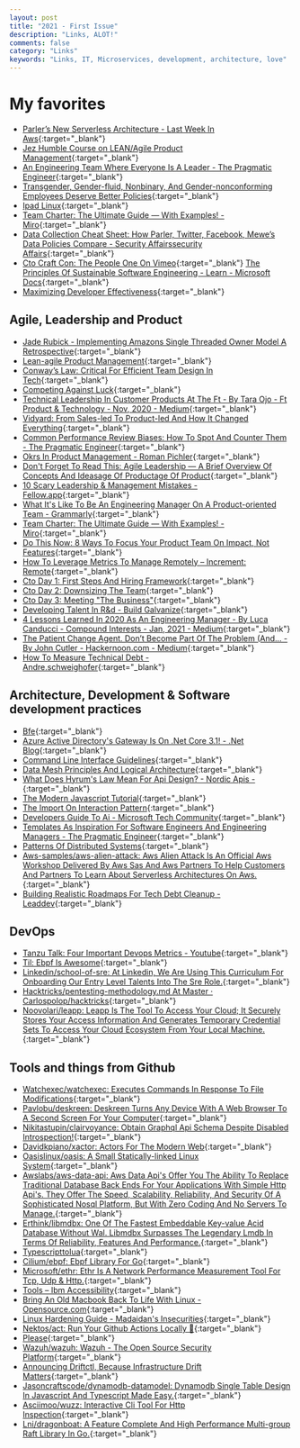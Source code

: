 ```yaml
---
layout: post
title: "2021 - First Issue"
description: "Links, ALOT!"
comments: false
category: "Links"
keywords: "Links, IT, Microservices, development, architecture, love"
---
```

<!-- markdownlint-disable MD033 MD020 MD025-->
# My favorites<a name="favorites"></a>

- [Parler’s New Serverless Architecture - Last Week In Aws](https://www.lastweekinaws.com/blog/parlers-new-serverless-architecture/){:target="_blank"}
- [Jez Humble Course on LEAN/Agile Product Management](https://docs.google.com/document/d/1DELwxJzR7NLVE8gNXBloGMEfZvJwaaWUn6mIoUDKA2o/edit?pli=1#){:target="_blank"}
- [An Engineering Team Where Everyone Is A Leader - The Pragmatic Engineer](https://blog.pragmaticengineer.com/a-team-where-everyone-is-a-leader/){:target="_blank"}
- [Transgender, Gender-fluid, Nonbinary, And Gender-nonconforming Employees Deserve Better Policies](https://hbr.org/2020/11/transgender-gender-fluid-nonbinary-and-gender-nonconforming-employees-deserve-better-policies){:target="_blank"}
- [Ipad Linux](https://ipadlinux.org/){:target="_blank"}
- [Team Charter: The Ultimate Guide — With Examples! - Miro](https://miro.com/guides/team-charter/){:target="_blank"}
- [Data Collection Cheat Sheet: How Parler, Twitter, Facebook, Mewe’s Data Policies Compare - Security Affairssecurity Affairs](https://securityaffairs.co/wordpress/113354/social-networks/parler-social-media-data-policies-compare.html){:target="_blank"}
- [Cto Craft Con: The People One On Vimeo](https://vimeo.com/showcase/ctocraftcon2020){:target="_blank"}
[The Principles Of Sustainable Software Engineering - Learn - Microsoft Docs](https://docs.microsoft.com/en-us/learn/modules/sustainable-software-engineering-overview/?WT.mc_id=DOP-MVP-4025064){:target="_blank"}
- [Maximizing Developer Effectiveness](https://martinfowler.com/articles/developer-effectiveness.html){:target="_blank"}

## Agile, Leadership and Product<a name="agile"></a>

- [Jade Rubick - Implementing Amazons Single Threaded Owner Model A Retrospective](https://www.rubick.com/implementing-amazons-single-threaded-owner-model/){:target="_blank"}
- [Lean-agile Product Management](https://leanagile.pm/){:target="_blank"}
- [Conway’s Law: Critical For Efficient Team Design In Tech](https://itrevolution.com/conways-law-critical-for-efficient-team-design-in-tech/){:target="_blank"}
- [Competing Against Luck](https://www.youtube.com/watch?v=auedNplxnu8){:target="_blank"}
- [Technical Leadership In Customer Products At The Ft - By Tara Ojo - Ft Product & Technology - Nov, 2020 - Medium](https://medium.com/ft-product-technology/technical-leadership-in-customer-products-cec00bf983bd){:target="_blank"}
- [Vidyard: From Sales-led To Product-led And How It Changed Everything](https://www.productled.org/blog/vidyard-sales-led-product-led-how-it-changed-everything){:target="_blank"}
- [Common Performance Review Biases: How To Spot And Counter Them - The Pragmatic Engineer](https://blog.pragmaticengineer.com/performance-review-biases/){:target="_blank"}
- [Okrs In Product Management - Roman Pichler](https://www.romanpichler.com/blog/okrs-in-product-management/){:target="_blank"}
- [Don't Forget To Read This: Agile Leadership — A Brief Overview Of Concepts And Ideasage Of Productage Of Product](https://age-of-product.com/agile-leadership/){:target="_blank"}
- [10 Scary Leadership & Management Mistakes - Fellow.app](https://fellow.app/blog/2020/common-leadership-and-management-mistakes/){:target="_blank"}
- [What It's Like To Be An Engineering Manager On A Product-oriented Team - Grammarly](https://www.grammarly.com/blog/engineering/product-oriented-eng-management/){:target="_blank"}
- [Team Charter: The Ultimate Guide — With Examples! - Miro](https://miro.com/guides/team-charter/){:target="_blank"}
- [Do This Now: 8 Ways To Focus Your Product Team On Impact, Not Features](https://blog.amplitude.com/focus-product-team-on-impact){:target="_blank"}
- [How To Leverage Metrics To Manage Remotely – Increment: Remote](https://increment.com/remote/leverage-metrics-to-manage-remotely/){:target="_blank"}
- [Cto Day 1: First Steps And Hiring Framework](https://danlebrero.com/2020/11/11/cto-diary-definition-first-steps-hiring-framework/){:target="_blank"}
- [Cto Day 2: Downsizing The Team](https://danlebrero.com/2020/12/02/cto-diary-downsizing-team-firing/){:target="_blank"}
- [Cto Day 3: Meeting "The Business"](https://danlebrero.com/2020/12/16/cto-diary-meeting-the-business/){:target="_blank"}
- [Developing Talent In R&d - Build Galvanize](https://medium.com/galvanize/developing-talent-in-r-d-3fe7aae3e414){:target="_blank"}
- [4 Lessons Learned In 2020 As An Engineering Manager - By Luca Canducci - Compound Interests - Jan, 2021 - Medium](https://medium.com/compound-interests/4-lessons-learned-in-2020-as-an-engineering-manager-f1f259e40edf){:target="_blank"}
- [The Patient Change Agent. Don’t Become Part Of The Problem (And… - By John Cutler - Hackernoon.com - Medium](https://medium.com/hackernoon/the-patient-change-agent-fd8548f04777){:target="_blank"}
- [How To Measure Technical Debt - Andre.schweighofer](https://andreschweighofer.com/tech/how-to-measure-technical-debt/){:target="_blank"}

## Architecture, Development & Software development practices <a name="development"></a>

- [Bfe](https://www.bfe-networks.net/en_us/){:target="_blank"}
- [Azure Active Directory's Gateway Is On .Net Core 3.1! - .Net Blog](https://devblogs.microsoft.com/dotnet/azure-active-directorys-gateway-service-is-on-net-core-3-1/){:target="_blank"}
- [Command Line Interface Guidelines](https://clig.dev/){:target="_blank"}
- [Data Mesh Principles And Logical Architecture](https://martinfowler.com/articles/data-mesh-principles.html){:target="_blank"}
- [What Does Hyrum's Law Mean For Api Design? - Nordic Apis -](https://nordicapis.com/what-does-hyrums-law-mean-for-api-design/){:target="_blank"}
- [The Modern Javascript Tutorial](https://javascript.info/){:target="_blank"}
- [The Import On Interaction Pattern](https://addyosmani.com/blog/import-on-interaction/){:target="_blank"}
- [Developers Guide To Ai - Microsoft Tech Community](https://techcommunity.microsoft.com/t5/educator-developer-blog/developers-guide-to-ai/ba-p/1933553){:target="_blank"}
- [Templates As Inspiration For Software Engineers And Engineering Managers - The Pragmatic Engineer](https://blog.pragmaticengineer.com/templates-as-inspiration-for-software-engineers/){:target="_blank"}
- [Patterns Of Distributed Systems](https://martinfowler.com/articles/patterns-of-distributed-systems/){:target="_blank"}
- [Aws-samples/aws-alien-attack: Aws Alien Attack Is An Official Aws Workshop Delivered By Aws Sas And Aws Partners To Help Customers And Partners To Learn About Serverless Architectures On Aws.](https://github.com/aws-samples/aws-alien-attack){:target="_blank"}
- [Building Realistic Roadmaps For Tech Debt Cleanup - Leaddev](https://leaddev.com/legacy-technical-debt-migrations/building-realistic-roadmaps-tech-debt-cleanup){:target="_blank"}
## DevOps<a name="devops"></a>

- [Tanzu Talk: Four Important Devops Metrics - Youtube](https://www.youtube.com/watch?v=Rw1exVvYSY4&list=PLAdzTan_eSPRNuA52_34wh5VTBC-0Rz7U&index=1){:target="_blank"}
- [Til: Ebpf Is Awesome](https://filipnikolovski.com/posts/ebpf/){:target="_blank"}
- [Linkedin/school-of-sre: At Linkedin, We Are Using This Curriculum For Onboarding Our Entry Level Talents Into The Sre Role.](https://github.com/linkedin/school-of-sre){:target="_blank"}
- [Hacktricks/pentesting-methodology.md At Master · Carlospolop/hacktricks](https://github.com/carlospolop/hacktricks/blob/master/pentesting-methodology.md){:target="_blank"}
- [Noovolari/leapp: Leapp Is The Tool To Access Your Cloud; It Securely Stores Your Access Information And Generates Temporary Credential Sets To Access Your Cloud Ecosystem From Your Local Machine.](https://github.com/Noovolari/leapp){:target="_blank"}

## Tools and things from Github <a name="tools"></a>

- [Watchexec/watchexec: Executes Commands In Response To File Modifications](https://github.com/watchexec/watchexec){:target="_blank"}
- [Pavlobu/deskreen: Deskreen Turns Any Device With A Web Browser To A Second Screen For Your Computer](https://github.com/pavlobu/deskreen){:target="_blank"}
- [Nikitastupin/clairvoyance: Obtain Graphql Api Schema Despite Disabled Introspection!](https://github.com/nikitastupin/clairvoyance?_hsmi=106476496&_hsenc=p2ANqtz-_zknR8v5mfRHaxRvcRAqugfVYIQxcCwvNcZ7TMeqV2ZbhKLrLsd368bKqWNaLPISH1vcfqrpO8-7IHCVaUookIdFdCkA){:target="_blank"}
- [Davidkpiano/xactor: Actors For The Modern Web](https://github.com/davidkpiano/xactor){:target="_blank"}
- [Oasislinux/oasis: A Small Statically-linked Linux System](https://github.com/oasislinux/oasis){:target="_blank"}
- [Awslabs/aws-data-api: Aws Data Api's Offer You The Ability To Replace Traditional Database Back Ends For Your Applications With Simple Http Api's. They Offer The Speed, Scalability, Reliability, And Security Of A Sophisticated Nosql Platform, But With Zero Coding And No Servers To Manage.](https://github.com/awslabs/aws-data-api){:target="_blank"}
- [Erthink/libmdbx: One Of The Fastest Embeddable Key-value Acid Database Without Wal. Libmdbx Surpasses The Legendary Lmdb In Terms Of Reliability, Features And Performance.](https://github.com/erthink/libmdbx){:target="_blank"}
- [Typescripttolua](https://typescripttolua.github.io/){:target="_blank"}
- [Cilium/ebpf: Ebpf Library For Go](https://github.com/cilium/ebpf){:target="_blank"}
- [Microsoft/ethr: Ethr Is A Network Performance Measurement Tool For Tcp, Udp & Http.](https://github.com/microsoft/ethr){:target="_blank"}
- [Tools – Ibm Accessibility](https://www.ibm.com/able/toolkit/tools/){:target="_blank"}
- [Bring An Old Macbook Back To Life With Linux - Opensource.com](https://opensource.com/article/20/12/linux-macbook?sc_cid=7013a0000026KpxAAE){:target="_blank"}
- [Linux Hardening Guide - Madaidan's Insecurities](https://madaidans-insecurities.github.io/guides/linux-hardening.html){:target="_blank"}
- [Nektos/act: Run Your Github Actions Locally 🚀](https://github.com/nektos/act){:target="_blank"}
- [Please](https://please.build/#why){:target="_blank"}
- [Wazuh/wazuh: Wazuh - The Open Source Security Platform](https://github.com/wazuh/wazuh){:target="_blank"}
- [Announcing Driftctl, Because Infrastructure Drift Matters](https://driftctl.com/2020/12/22/announcing-driftctl/){:target="_blank"}
- [Jasoncraftscode/dynamodb-datamodel: Dynamodb Single Table Design In Javascript And Typescript Made Easy.](https://github.com/JasonCraftsCode/dynamodb-datamodel){:target="_blank"}
- [Asciimoo/wuzz: Interactive Cli Tool For Http Inspection](https://github.com/asciimoo/wuzz){:target="_blank"}
- [Lni/dragonboat: A Feature Complete And High Performance Multi-group Raft Library In Go.](https://github.com/lni/dragonboat){:target="_blank"}
